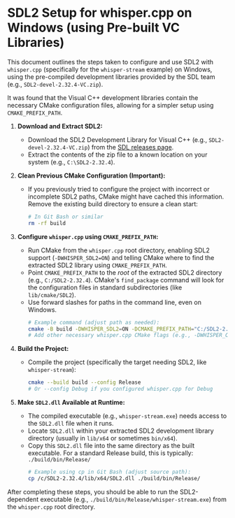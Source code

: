 # SDL2 Setup for whisper.cpp on Windows (using Pre-built VC Libraries)

This document outlines the steps taken to configure and use SDL2 with `whisper.cpp` (specifically for the `whisper-stream` example) on Windows, using the pre-compiled development libraries provided by the SDL team (e.g., `SDL2-devel-2.32.4-VC.zip`).

It was found that the Visual C++ development libraries contain the necessary CMake configuration files, allowing for a simpler setup using `CMAKE_PREFIX_PATH`.

1.  **Download and Extract SDL2:**
    *   Download the SDL2 Development Library for Visual C++ (e.g., `SDL2-devel-2.32.4-VC.zip`) from the [SDL releases page](https://github.com/libsdl-org/SDL/releases).
    *   Extract the contents of the zip file to a known location on your system (e.g., `C:\SDL2-2.32.4`).

2.  **Clean Previous CMake Configuration (Important):**
    *   If you previously tried to configure the project with incorrect or incomplete SDL2 paths, CMake might have cached this information. Remove the existing build directory to ensure a clean start:
        ```bash
        # In Git Bash or similar
        rm -rf build
        ```

3.  **Configure `whisper.cpp` using `CMAKE_PREFIX_PATH`:**
    *   Run CMake from the `whisper.cpp` root directory, enabling SDL2 support (`-DWHISPER_SDL2=ON`) and telling CMake where to find the extracted SDL2 library using `CMAKE_PREFIX_PATH`.
    *   Point `CMAKE_PREFIX_PATH` to the *root* of the extracted SDL2 directory (e.g., `C:/SDL2-2.32.4`). CMake's `find_package` command will look for the configuration files in standard subdirectories (like `lib/cmake/SDL2`).
    *   Use forward slashes for paths in the command line, even on Windows.
        ```bash
        # Example command (adjust path as needed):
        cmake -B build -DWHISPER_SDL2=ON -DCMAKE_PREFIX_PATH="C:/SDL2-2.32.4"
        # Add other necessary whisper.cpp CMake flags (e.g., -DWHISPER_COREML=1)
        ```

4.  **Build the Project:**
    *   Compile the project (specifically the target needing SDL2, like `whisper-stream`):
        ```bash
        cmake --build build --config Release 
        # Or --config Debug if you configured whisper.cpp for Debug
        ```

5.  **Make `SDL2.dll` Available at Runtime:**
    *   The compiled executable (e.g., `whisper-stream.exe`) needs access to the `SDL2.dll` file when it runs.
    *   Locate `SDL2.dll` within your extracted SDL2 development library directory (usually in `lib/x64` or sometimes `bin/x64`).
    *   Copy this `SDL2.dll` file into the same directory as the built executable. For a standard Release build, this is typically:
        `./build/bin/Release/`
        ```bash
        # Example using cp in Git Bash (adjust source path):
        cp /c/SDL2-2.32.4/lib/x64/SDL2.dll ./build/bin/Release/
        ```

After completing these steps, you should be able to run the SDL2-dependent executable (e.g., `./build/bin/Release/whisper-stream.exe`) from the `whisper.cpp` root directory.
